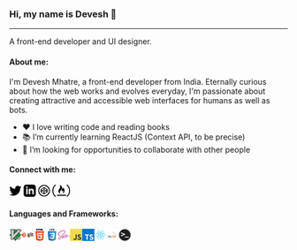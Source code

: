### Hi, my name is Devesh 👋
---  
A front-end developer and UI designer.  

#### About me: 

I'm Devesh Mhatre, a front-end developer from India. Eternally curious about how the web works and evolves everyday, I'm passionate about creating attractive and accessible web interfaces for humans as well as bots.
- ❤️ I love writing code and reading books
- 📚 I’m currently learning ReactJS (Context API, to be precise)
- 👯 I’m looking for opportunities to collaborate with other people  

#### Connect with me:  
[<img alt="Devesh Mhatre | Twitter" height="22px" src="Assets/twitter.svg"/>](https://twitter.com/i_am_devesh)
[<img alt="Devesh Mhatre | LinkedIn" height="22px" src="Assets/linkedin.svg"/>](https://www.linkedin.com/in/devesh-mhatre-a74192135)
[<img alt="Devesh Mhatre | CodePen" height="22px" src="Assets/Button-Black-Large.png"/>](https://codepen.io/cryptomaniac/pens/public)
[<img alt="Devesh Mhatre | FreeCodeCamp" height="22px" src="Assets/free-code-camp-logo.svg"/>](https://www.freecodecamp.org/deveshmhatre)  

#### Languages and Frameworks:  

<img align="left" height="22" src="https://raw.githubusercontent.com/github/explore/80688e429a7d4ef2fca1e82350fe8e3517d3494d/topics/vim/vim.png" />
<img align="left" height="22" src="https://raw.githubusercontent.com/github/explore/80688e429a7d4ef2fca1e82350fe8e3517d3494d/topics/git/git.png" />
<img align="left" height="22" src="https://raw.githubusercontent.com/github/explore/80688e429a7d4ef2fca1e82350fe8e3517d3494d/topics/html/html.png" />
<img align="left" height="22" src="https://raw.githubusercontent.com/github/explore/80688e429a7d4ef2fca1e82350fe8e3517d3494d/topics/css/css.png" />
<img align="left" height="22" src="https://raw.githubusercontent.com/github/explore/80688e429a7d4ef2fca1e82350fe8e3517d3494d/topics/sass/sass.png" />
<img align="left" height="22" src="https://raw.githubusercontent.com/github/explore/80688e429a7d4ef2fca1e82350fe8e3517d3494d/topics/javascript/javascript.png" />
<img align="left" height="22" src="https://raw.githubusercontent.com/github/explore/80688e429a7d4ef2fca1e82350fe8e3517d3494d/topics/typescript/typescript.png" />
<img align="left" height="22" src="https://raw.githubusercontent.com/github/explore/80688e429a7d4ef2fca1e82350fe8e3517d3494d/topics/react/react.png" />
<img align="left" height="22" src="https://raw.githubusercontent.com/github/explore/80688e429a7d4ef2fca1e82350fe8e3517d3494d/topics/mysql/mysql.png" />
<img align="left" height="22" src="https://raw.githubusercontent.com/github/explore/80688e429a7d4ef2fca1e82350fe8e3517d3494d/topics/terminal/terminal.png" />
